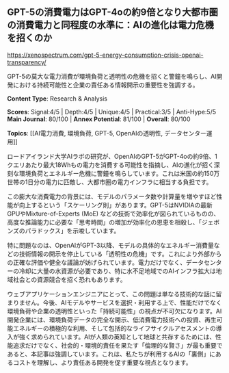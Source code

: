 ## GPT-5の消費電力はGPT-4oの約9倍となり大都市圏の消費電力と同程度の水準に：AIの進化は電力危機を招くのか

https://xenospectrum.com/gpt-5-energy-consumption-crisis-openai-transparency/

GPT-5の莫大な電力消費が環境負荷と透明性の危機を招くと警鐘を鳴らし、AI開発における持続可能性と企業の責任ある情報開示の重要性を強調する。

**Content Type**: Research & Analysis

**Scores**: Signal:4/5 | Depth:4/5 | Unique:4/5 | Practical:3/5 | Anti-Hype:5/5
**Main Journal**: 80/100 | **Annex Potential**: 81/100 | **Overall**: 80/100

**Topics**: [[AI電力消費, 環境負荷, GPT-5, OpenAIの透明性, データセンター運用]]

ロードアイランド大学AIラボの研究が、OpenAIのGPT-5がGPT-4oの約9倍、1クエリあたり最大18Whもの電力を消費する可能性を指摘し、AIの進化が招く深刻な環境負荷とエネルギー危機に警鐘を鳴らしています。これは米国の約150万世帯の1日分の電力に匹敵し、大都市圏の電力インフラに相当する負担です。

この膨大な消費電力の背景には、モデルのパラメータ数や計算量を増やすほど性能が向上するという「スケーリング則」があります。GPT-5はNVIDIAの最新GPUやMixture-of-Experts (MoE) などの技術で効率化が図られているものの、高度な推論能力に必要な「思考時間」の増加が効率化の恩恵を相殺し、「ジェボンズのパラドックス」を示唆しています。

特に問題なのは、OpenAIがGPT-3以降、モデルの具体的なエネルギー消費量などの技術情報の開示を停止している「透明性の危機」です。これにより外部からの正確な評価や健全な議論が妨げられています。電力だけでなく、データセンターの冷却に大量の水資源が必要であり、特に水不足地域でのAIインフラ拡大は地域社会との資源競合を招く恐れもあります。

ウェブアプリケーションエンジニアにとって、この問題は単なる技術的な話に留まりません。今後、AIモデルやサービスを選択・利用する上で、性能だけでなく環境負荷や企業の透明性といった「持続可能性」の視点が不可欠になります。AI開発企業には、環境負荷データの完全な開示、低消費電力技術への投資、再生可能エネルギーの積極的な利用、そして包括的なライフサイクルアセスメントの導入が強く求められています。AIが人類の英知として地球と共存するためには、性能追求だけでなく、社会的・環境的責任を果たす「倫理的な賢さ」が最も重要であると、本記事は強調しています。これは、私たちが利用するAIの「裏側」にあるコストを理解し、より責任ある開発を促す重要な視点となります。